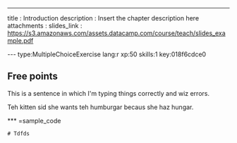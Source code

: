 ---
title       : Introduction
description : Insert the chapter description here
attachments :
  slides_link : https://s3.amazonaws.com/assets.datacamp.com/course/teach/slides_example.pdf

--- type:MultipleChoiceExercise lang:r xp:50 skills:1 key:018f6cdce0
## Free points

This is a sentence in which I'm typing things correctly and wiz errors.

Teh kitten sid she wants teh humburgar becaus she haz hungar.

*** =sample_code
```{r}
# Tdfds


```